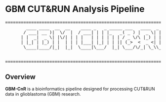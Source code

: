 # GBM CUT&RUN Analysis Pipeline

<pre>
==================================================================================================
        ____ ____  __  __    ____ _   _ _____ ___   ____  _   _ _   _   _____           _ 
       / ___| __ )|  \/  |  / ___| | | |_   _( _ ) |  _ \| | | | \ | | |_   _|__   ___ | |
      | |  _|  _ \| |\/| | | |   | | | | | | / _ \/\ |_) | | | |  \| |   | |/ _ \ / _ \| |
      | |_| | |_) | |  | | | |___| |_| | | || (_>  <  _ <| |_| | |\  |   | | (_) | (_) | |
       \____|____/|_|  |_|  \____|\___/  |_| \___/\/_| \_\\___/|_| \_|   |_|\___/ \___/|_|
                                                                                     
                                                                Author: Bo Wang | Version: Beta
==================================================================================================
</pre>

## Overview
**GBM-CnR** is a bioinformatics pipeline designed for processing CUT&RUN data in glioblastoma (GBM) research.

